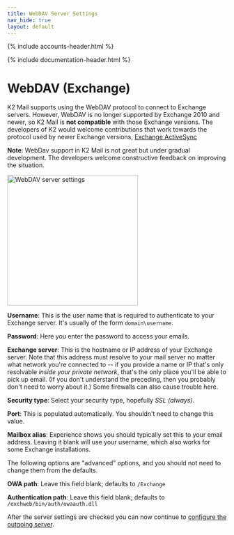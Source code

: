 ```yaml
---
title: WebDAV Server Settings
nav_hide: true
layout: default
---
```


{% include accounts-header.html %}

{% include documentation-header.html %}

# WebDAV (Exchange)

K2 Mail supports using the WebDAV protocol to connect to Exchange servers.
However, WebDAV is no longer supported by Exchange 2010 and newer, so K2 Mail
is **not compatible** with those Exchange versions. The developers of K2 would welcome contributions
that work towards the protocol used by newer Exchange versions, [Exchange ActiveSync](https://en.wikipedia.org/wiki/Exchange_ActiveSync)

**Note**: WebDav support in K2 Mail is not great but under gradual development. The developers welcome constructive feedback on improving the situation.

<img src="{{site.url}}/assets/img/account_setup_step3_webdav_incoming_server.png" width="300" alt="WebDAV server settings" />

**Username**: This is the user name that is required to authenticate to your Exchange server. It's usually of the form `domain\username`.

**Password**: Here you enter the password to access your emails.

**Exchange server**: This is the hostname or IP address of your Exchange server. Note that this address must resolve to your mail server no matter what network you're connected to -- if you provide a name or IP that's only resolvable *inside your private network*, that's the only place you'll be able to pick up email. (If you don't understand the preceding, then you probably don't need to worry about it.) Some firewalls can also cause trouble here.

**Security type**: Select your security type, hopefully *SSL (always)*.

**Port**: This is populated automatically. You shouldn't need to change this value.

**Mailbox alias**: Experience shows you should typically set this to your email address. Leaving it blank will use your username, which also works for some Exchange installations.

The following options are "advanced" options, and you should not need to change them from the defaults.

**OWA path**: Leave this field blank; defaults to `/Exchange`

**Authentication path**: Leave this field blank; defaults to
`/exchweb/bin/auth/owaauth.dll`

After the server settings are checked you can now continue to [configure the outgoing server](/documentation/accounts/add.html#outgoing-server).
